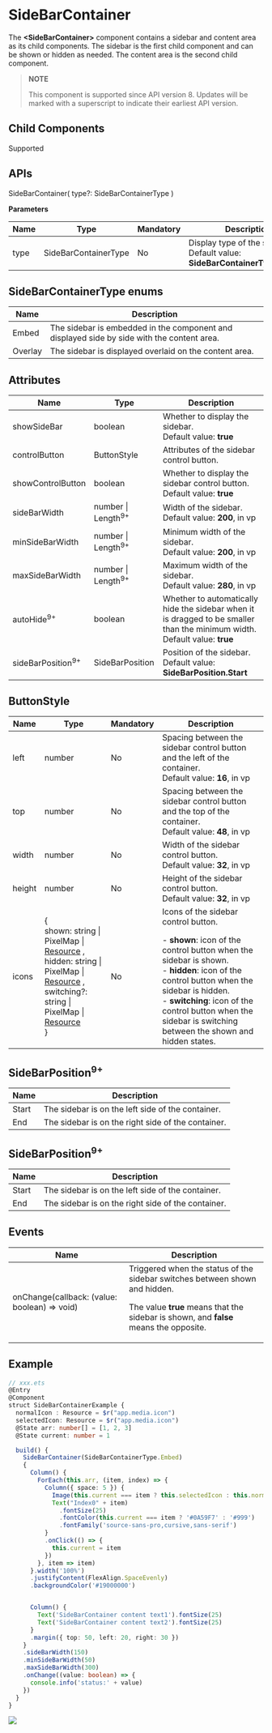 # SideBarContainer

The **\<SideBarContainer>** component contains a sidebar and content area as its child components. The sidebar is the first child component and can be shown or hidden as needed. The content area is the second child component.

>  **NOTE**
>
>  This component is supported since API version 8. Updates will be marked with a superscript to indicate their earliest API version.


## Child Components

Supported


## APIs

SideBarContainer( type?: SideBarContainerType )

**Parameters**

| Name| Type| Mandatory| Description|
| -------- | -------- | -------- | -------- |
| type | SideBarContainerType | No| Display type of the sidebar.<br>Default value: **SideBarContainerType.Embed**|

## SideBarContainerType enums

| Name| Description|
| -------- | -------- |
| Embed | The sidebar is embedded in the component and displayed side by side with the content area.|
| Overlay | The sidebar is displayed overlaid on the content area.|

## Attributes

| Name| Type| Description|
| -------- | -------- | -------- |
| showSideBar | boolean | Whether to display the sidebar.<br>Default value: **true**|
| controlButton | ButtonStyle                                                | Attributes of the sidebar control button.|
| showControlButton | boolean | Whether to display the sidebar control button.<br>Default value: **true**|
| sideBarWidth | number \| Length<sup>9+</sup> | Width of the sidebar.<br>Default value: **200**, in vp|
| minSideBarWidth | number \| Length<sup>9+</sup> | Minimum width of the sidebar.<br>Default value: **200**, in vp|
| maxSideBarWidth | number \| Length<sup>9+</sup> | Maximum width of the sidebar.<br>Default value: **280**, in vp|
| autoHide<sup>9+</sup> | boolean | Whether to automatically hide the sidebar when it is dragged to be smaller than the minimum width.<br>Default value: **true**|
| sideBarPosition<sup>9+</sup> | SideBarPosition | Position of the sidebar.<br>Default value: **SideBarPosition.Start**|

## ButtonStyle

| Name| Type| Mandatory| Description|
| -------- | -------- | -------- | -------- |
| left | number | No| Spacing between the sidebar control button and the left of the container.<br>Default value: **16**, in vp|
| top | number | No| Spacing between the sidebar control button and the top of the container.<br>Default value: **48**, in vp|
| width | number | No| Width of the sidebar control button.<br>Default value: **32**, in vp|
| height | number | No| Height of the sidebar control button.<br>Default value: **32**, in vp|
| icons | {<br>shown: string \| PixelMap \| [Resource](ts-types.md#resource) ,<br>hidden: string \| PixelMap \| [Resource](ts-types.md#resource) ,<br>switching?: string \| PixelMap \| [Resource](ts-types.md#resource) <br>} | No| Icons of the sidebar control button.<br> </p> - **shown**: icon of the control button when the sidebar is shown.<br>- **hidden**: icon of the control button when the sidebar is hidden.<br>- **switching**: icon of the control button when the sidebar is switching between the shown and hidden states.|

## SideBarPosition<sup>9+</sup>

| Name| Description|
| -------- | -------- |
| Start | The sidebar is on the left side of the container.|
| End | The sidebar is on the right side of the container.|

## SideBarPosition<sup>9+</sup>

| Name| Description|
| -------- | -------- |
| Start | The sidebar is on the left side of the container.|
| End | The sidebar is on the right side of the container.|

## Events

| Name| Description|
| -------- | -------- |
| onChange(callback: (value: boolean) =&gt; void) | Triggered when the status of the sidebar switches between shown and hidden. <p>The value **true** means that the sidebar is shown, and **false** means the opposite.|


## Example

```ts
// xxx.ets
@Entry
@Component
struct SideBarContainerExample {
  normalIcon : Resource = $r("app.media.icon")
  selectedIcon: Resource = $r("app.media.icon")
  @State arr: number[] = [1, 2, 3]
  @State current: number = 1

  build() {
    SideBarContainer(SideBarContainerType.Embed)
    {
      Column() {
        ForEach(this.arr, (item, index) => {
          Column({ space: 5 }) {
            Image(this.current === item ? this.selectedIcon : this.normalIcon).width(64).height(64)
            Text("Index0" + item)
              .fontSize(25)
              .fontColor(this.current === item ? '#0A59F7' : '#999')
              .fontFamily('source-sans-pro,cursive,sans-serif')
          }
          .onClick(() => {
            this.current = item
          })
        }, item => item)
      }.width('100%')
      .justifyContent(FlexAlign.SpaceEvenly)
      .backgroundColor('#19000000')


      Column() {
        Text('SideBarContainer content text1').fontSize(25)
        Text('SideBarContainer content text2').fontSize(25)
      }
      .margin({ top: 50, left: 20, right: 30 })
    }
    .sideBarWidth(150)
    .minSideBarWidth(50)
    .maxSideBarWidth(300)
    .onChange((value: boolean) => {
      console.info('status:' + value)
    })
  }
}
```

![](figures/sidebarcontainer.png)
